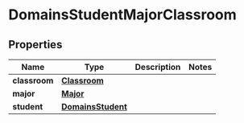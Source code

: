 
# DomainsStudentMajorClassroom

## Properties
| Name | Type | Description | Notes |
| ------------ | ------------- | ------------- | ------------- |
| **classroom** | [**Classroom**](Classroom.md) |  |  |
| **major** | [**Major**](Major.md) |  |  |
| **student** | [**DomainsStudent**](DomainsStudent.md) |  |  |



